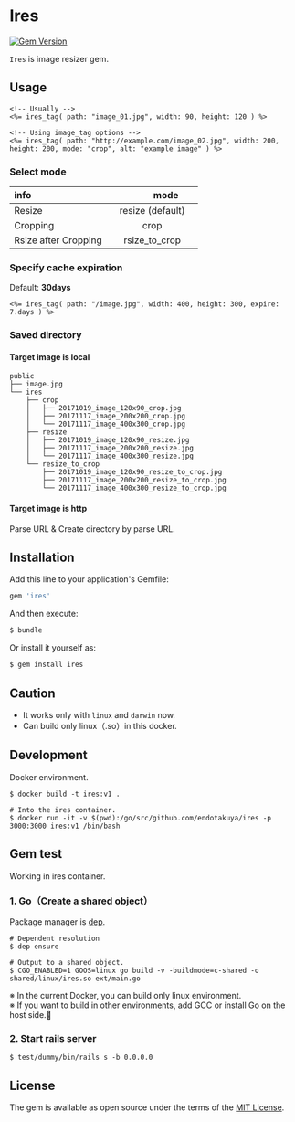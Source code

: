 # Ires

[![Gem Version](https://badge.fury.io/rb/ires.svg)](https://badge.fury.io/rb/ires)


`Ires` is image resizer gem.

## Usage

```erb
<!-- Usually -->
<%= ires_tag( path: "image_01.jpg", width: 90, height: 120 ) %>

<!-- Using image_tag options -->
<%= ires_tag( path: "http://example.com/image_02.jpg", width: 200, height: 200, mode: "crop", alt: "example image" ) %>
```

### Select mode

| info                       |     　　　mode 　　　  |
|:---------------------------|:--------------------:|
| Resize                     | resize (default)     |
| Cropping                   | crop                 |
| Rsize after Cropping       | rsize_to_crop        | 


### Specify cache expiration

Default: **30days**

```erb
<%= ires_tag( path: "/image.jpg", width: 400, height: 300, expire: 7.days ) %>
```

### Saved directory

####  Target image is local

```
public
├── image.jpg
└── ires
    ├── crop
    │   ├── 20171019_image_120x90_crop.jpg
    │   ├── 20171117_image_200x200_crop.jpg
    │   └── 20171117_image_400x300_crop.jpg
    ├── resize
    │   ├── 20171019_image_120x90_resize.jpg
    │   ├── 20171117_image_200x200_resize.jpg
    │   └── 20171117_image_400x300_resize.jpg
    └── resize_to_crop
        ├── 20171019_image_120x90_resize_to_crop.jpg
        ├── 20171117_image_200x200_resize_to_crop.jpg
        └── 20171117_image_400x300_resize_to_crop.jpg
```

#### Target image is http

Parse URL & Create directory by parse URL.


## Installation
Add this line to your application's Gemfile:

```ruby
gem 'ires'
```

And then execute:
```bash
$ bundle
```

Or install it yourself as:
```bash
$ gem install ires
```

## Caution

- It works only with `linux` and `darwin` now.
- Can build only linux（.so）in this docker.


## Development

Docker environment.

```shell
$ docker build -t ires:v1 .

# Into the ires container.
$ docker run -it -v $(pwd):/go/src/github.com/endotakuya/ires -p 3000:3000 ires:v1 /bin/bash
```

## Gem test

Working in ires container.

### 1. Go（Create a shared object）

Package manager is [dep](https://github.com/golang/dep).

```shell
# Dependent resolution
$ dep ensure

# Output to a shared object.
$ CGO_ENABLED=1 GOOS=linux go build -v -buildmode=c-shared -o shared/linux/ires.so ext/main.go
```
※ In the current Docker, you can build only linux environment.  
※ If you want to build in other environments, add GCC or install Go on the host side.🙇

### 2. Start rails server

```shell
$ test/dummy/bin/rails s -b 0.0.0.0
```

## License
The gem is available as open source under the terms of the [MIT License](http://opensource.org/licenses/MIT).
